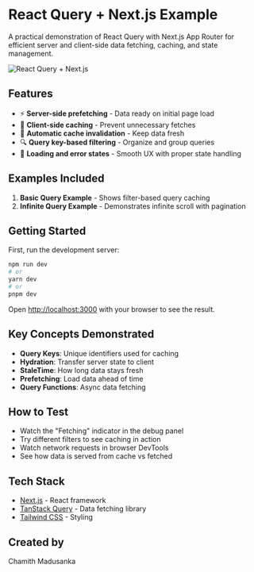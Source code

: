 # React Query + Next.js Example

A practical demonstration of React Query with Next.js App Router for efficient server and client-side data fetching, caching, and state management.

![React Query + Next.js](https://tanstack.com/query.png)

## Features

- ⚡ **Server-side prefetching** - Data ready on initial page load
- 🔄 **Client-side caching** - Prevent unnecessary fetches
- 🧠 **Automatic cache invalidation** - Keep data fresh
- 🔍 **Query key-based filtering** - Organize and group queries
- 📱 **Loading and error states** - Smooth UX with proper state handling

## Examples Included

1. **Basic Query Example** - Shows filter-based query caching
2. **Infinite Query Example** - Demonstrates infinite scroll with pagination

## Getting Started

First, run the development server:

```bash
npm run dev
# or
yarn dev
# or
pnpm dev
```

Open [http://localhost:3000](http://localhost:3000) with your browser to see the result.

## Key Concepts Demonstrated

- **Query Keys**: Unique identifiers used for caching
- **Hydration**: Transfer server state to client
- **StaleTime**: How long data stays fresh
- **Prefetching**: Load data ahead of time
- **Query Functions**: Async data fetching

## How to Test

- Watch the "Fetching" indicator in the debug panel
- Try different filters to see caching in action
- Watch network requests in browser DevTools
- See how data is served from cache vs fetched

## Tech Stack

- [Next.js](https://nextjs.org/) - React framework
- [TanStack Query](https://tanstack.com/query) - Data fetching library
- [Tailwind CSS](https://tailwindcss.com/) - Styling

## Created by

Chamith Madusanka
